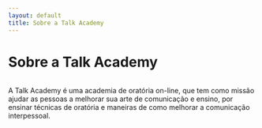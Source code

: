 ```yaml
---
layout: default
title: Sobre a Talk Academy
---
```


<div class="post">
	<h1 class="pageTitle">Sobre a Talk Academy</h1>
	<img src="{{ '/assets/img/microfone-palestra.jpg' | prepend: site.baseurl }}" alt="">
	<p class="intro">A Talk Academy é uma academia de oratória on-line, que tem como missão ajudar as pessoas a melhorar sua arte de comunicação e ensino, por ensinar técnicas de oratória e maneiras de como melhorar a comunicação interpessoal.</p>
</div>
